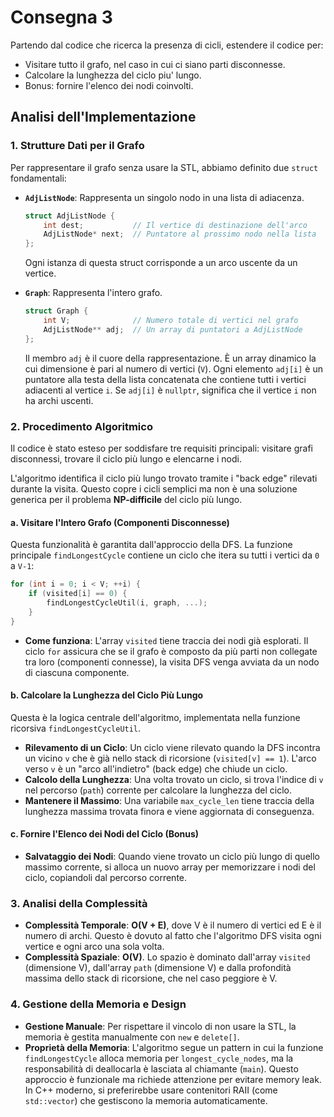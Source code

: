 # Consegna 3

Partendo dal codice che ricerca la presenza di cicli, estendere il codice per:

* Visitare tutto il grafo, nel caso in cui ci siano parti disconnesse.
* Calcolare la lunghezza del ciclo piu' lungo.
* Bonus: fornire l'elenco dei nodi coinvolti.

## Analisi dell'Implementazione

### 1. Strutture Dati per il Grafo

Per rappresentare il grafo senza usare la STL, abbiamo definito due `struct` fondamentali:

* **`AdjListNode`**: Rappresenta un singolo nodo in una lista di adiacenza.

  ```cpp
  struct AdjListNode {
      int dest;           // Il vertice di destinazione dell'arco
      AdjListNode* next;  // Puntatore al prossimo nodo nella lista
  };
  ```

  Ogni istanza di questa struct corrisponde a un arco uscente da un vertice.

* **`Graph`**: Rappresenta l'intero grafo.

  ```cpp
  struct Graph {
      int V;              // Numero totale di vertici nel grafo
      AdjListNode** adj;  // Un array di puntatori a AdjListNode
  };
  ```

  Il membro `adj` è il cuore della rappresentazione. È un array dinamico la cui dimensione è pari al numero di vertici (`V`). Ogni elemento `adj[i]` è un puntatore alla testa della lista concatenata che contiene tutti i vertici adiacenti al vertice `i`. Se `adj[i]` è `nullptr`, significa che il vertice `i` non ha archi uscenti.

### 2. Procedimento Algoritmico

Il codice è stato esteso per soddisfare tre requisiti principali: visitare grafi disconnessi, trovare il ciclo più lungo e elencarne i nodi.

L'algoritmo identifica il ciclo più lungo trovato tramite i "back edge" rilevati durante la visita. Questo copre i cicli semplici ma non è una soluzione generica per il problema **NP-difficile** del ciclo più lungo.

#### a. Visitare l'Intero Grafo (Componenti Disconnesse)

Questa funzionalità è garantita dall'approccio della DFS. La funzione principale `findLongestCycle` contiene un ciclo che itera su tutti i vertici da `0` a `V-1`:

```cpp
for (int i = 0; i < V; ++i) {
    if (visited[i] == 0) {
        findLongestCycleUtil(i, graph, ...);
    }
}
```

* **Come funziona**: L'array `visited` tiene traccia dei nodi già esplorati. Il ciclo `for` assicura che se il grafo è composto da più parti non collegate tra loro (componenti connesse), la visita DFS venga avviata da un nodo di ciascuna componente.

#### b. Calcolare la Lunghezza del Ciclo Più Lungo

Questa è la logica centrale dell'algoritmo, implementata nella funzione ricorsiva `findLongestCycleUtil`.

* **Rilevamento di un Ciclo**: Un ciclo viene rilevato quando la DFS incontra un vicino `v` che è già nello stack di ricorsione (`visited[v] == 1`). L'arco verso `v` è un "arco all'indietro" (back edge) che chiude un ciclo.
* **Calcolo della Lunghezza**: Una volta trovato un ciclo, si trova l'indice di `v` nel percorso (`path`) corrente per calcolare la lunghezza del ciclo.
* **Mantenere il Massimo**: Una variabile `max_cycle_len` tiene traccia della lunghezza massima trovata finora e viene aggiornata di conseguenza.

#### c. Fornire l'Elenco dei Nodi del Ciclo (Bonus)

* **Salvataggio dei Nodi**: Quando viene trovato un ciclo più lungo di quello massimo corrente, si alloca un nuovo array per memorizzare i nodi del ciclo, copiandoli dal percorso corrente.

### 3. Analisi della Complessità

* **Complessità Temporale**: **O(V + E)**, dove V è il numero di vertici ed E è il numero di archi. Questo è dovuto al fatto che l'algoritmo DFS visita ogni vertice e ogni arco una sola volta.
* **Complessità Spaziale**: **O(V)**. Lo spazio è dominato dall'array `visited` (dimensione V), dall'array `path` (dimensione V) e dalla profondità massima dello stack di ricorsione, che nel caso peggiore è V.

### 4. Gestione della Memoria e Design

* **Gestione Manuale**: Per rispettare il vincolo di non usare la STL, la memoria è gestita manualmente con `new` e `delete[]`.
* **Proprietà della Memoria**: L'algoritmo segue un pattern in cui la funzione `findLongestCycle` alloca memoria per `longest_cycle_nodes`, ma la responsabilità di deallocarla è lasciata al chiamante (`main`). Questo approccio è funzionale ma richiede attenzione per evitare memory leak. In C++ moderno, si preferirebbe usare contenitori RAII (come `std::vector`) che gestiscono la memoria automaticamente.
